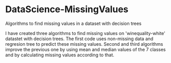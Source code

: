 # DataScience-MissingValues
Algorithms to find missing values in a dataset with decision trees

I have created three algorithms to find missing values on 'winequality-white' datastet with decision trees. The first code uses non-missing data and regresion tree to predict these missing values. Second and third algorithms improve the previous one by using mean and median values of the 7 classes and by calculating missing values according to that.
